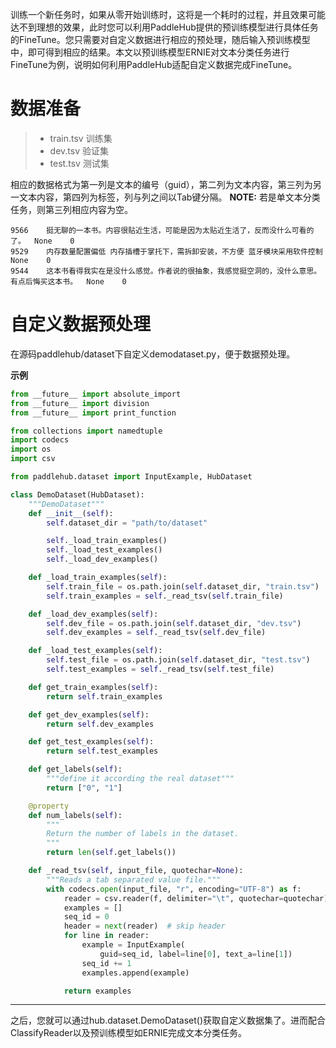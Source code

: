 训练一个新任务时，如果从零开始训练时，这将是一个耗时的过程，并且效果可能达不到理想的效果，此时您可以利用PaddleHub提供的预训练模型进行具体任务的FineTune。您只需要对自定义数据进行相应的预处理，随后输入预训练模型中，即可得到相应的结果。本文以预训练模型ERNIE对文本分类任务进行FineTune为例，说明如何利用PaddleHub适配自定义数据完成FineTune。

# 数据准备

> * train.tsv 训练集
> * dev.tsv 验证集
> * test.tsv 测试集

相应的数据格式为第一列是文本的编号（guid），第二列为文本内容，第三列为另一文本内容，第四列为标签，列与列之间以Tab键分隔。
**NOTE:** 若是单文本分类任务，则第三列相应内容为空。

```
9566	挺无聊的一本书。内容很贴近生活，可能是因为太贴近生活了，反而没什么可看的了。	None	0
9529	内存数量配置偏低 内存插槽于掌托下，需拆卸安装，不方便 蓝牙模块采用软件控制	None	0
9544	这本书看得我实在是没什么感觉。作者说的很抽象，我感觉挺空洞的，没什么意思。有点后悔买这本书。	None	0
```

# 自定义数据预处理
在源码paddlehub/dataset下自定义demodataset.py，便于数据预处理。

**示例**
```python
from __future__ import absolute_import
from __future__ import division
from __future__ import print_function

from collections import namedtuple
import codecs
import os
import csv

from paddlehub.dataset import InputExample, HubDataset

class DemoDataset(HubDataset):
    """DemoDataset"""
    def __init__(self):
        self.dataset_dir = "path/to/dataset"

        self._load_train_examples()
        self._load_test_examples()
        self._load_dev_examples()

    def _load_train_examples(self):
        self.train_file = os.path.join(self.dataset_dir, "train.tsv")
        self.train_examples = self._read_tsv(self.train_file)

    def _load_dev_examples(self):
        self.dev_file = os.path.join(self.dataset_dir, "dev.tsv")
        self.dev_examples = self._read_tsv(self.dev_file)

    def _load_test_examples(self):
        self.test_file = os.path.join(self.dataset_dir, "test.tsv")
        self.test_examples = self._read_tsv(self.test_file)

    def get_train_examples(self):
        return self.train_examples

    def get_dev_examples(self):
        return self.dev_examples

    def get_test_examples(self):
        return self.test_examples

    def get_labels(self):
        """define it according the real dataset"""
        return ["0", "1"]

    @property
    def num_labels(self):
        """
        Return the number of labels in the dataset.
        """
        return len(self.get_labels())

    def _read_tsv(self, input_file, quotechar=None):
        """Reads a tab separated value file."""
        with codecs.open(input_file, "r", encoding="UTF-8") as f:
            reader = csv.reader(f, delimiter="\t", quotechar=quotechar)
            examples = []
            seq_id = 0
            header = next(reader)  # skip header
            for line in reader:
                example = InputExample(
                    guid=seq_id, label=line[0], text_a=line[1])
                seq_id += 1
                examples.append(example)

            return examples
```
***

之后，您就可以通过hub.dataset.DemoDataset()获取自定义数据集了。进而配合ClassifyReader以及预训练模型如ERNIE完成文本分类任务。
